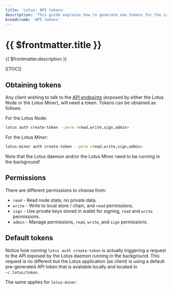```yaml
---
title: 'Lotus: API tokens'
description: 'This guide explains how to generate new tokens for the Lotus APIs and what permissions can be attached to each of them.'
breadcrumb: 'API tokens'
---
```


# {{ $frontmatter.title }}

{{ $frontmatter.description }}

[[TOC]]

## Obtaining tokens

Any client wishing to talk to the [API endpoints](../../reference/lotus-api.md) (exposed by either the Lotus Node or the Lotus Miner), will need a token. Tokens can be obtained as follows.

For the Lotus Node:

```sh
lotus auth create-token --perm <read,write,sign,admin>
```

For the Lotus Miner:

```sh
lotus-miner auth create-token --perm <read,write,sign,admin>
```

Note that the Lotus daemon and/or the Lotus Miner need to be running in the background!

## Permissions

There are different permissions to choose from:

- `read` - Read node state, no private data.
- `write` - Write to local store / chain, and `read` permissions.
- `sign` - Use private keys stored in wallet for signing, `read` and `write` permissions.
- `admin` - Manage permissions, `read`, `write`, and `sign` permissions.

## Default tokens

Notice how running `lotus auth create-token` is actually triggering a request to the API exposed by the Lotus daemon running in the background. This request is no different but the Lotus application (as client) is using a default pre-generated API token that is available locally and located in `~/.lotus/token`.

The same applies for `lotus-miner`.
